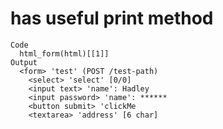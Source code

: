 # has useful print method

    Code
      html_form(html)[[1]]
    Output
      <form> 'test' (POST /test-path)
        <select> 'select' [0/0]
        <input text> 'name': Hadley
        <input password> 'name': ******
        <button submit> 'clickMe
        <textarea> 'address' [6 char]

